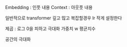 Embedding : 인풋 내용
Context : 아웃풋 내용

일반적으로 transformer 깊고 많고 복잡할경우 lr 작게 설정한다


제곱 : 
로그 0을 피하고 극대화
가중치 w 
평균지수 


공간의 극대화